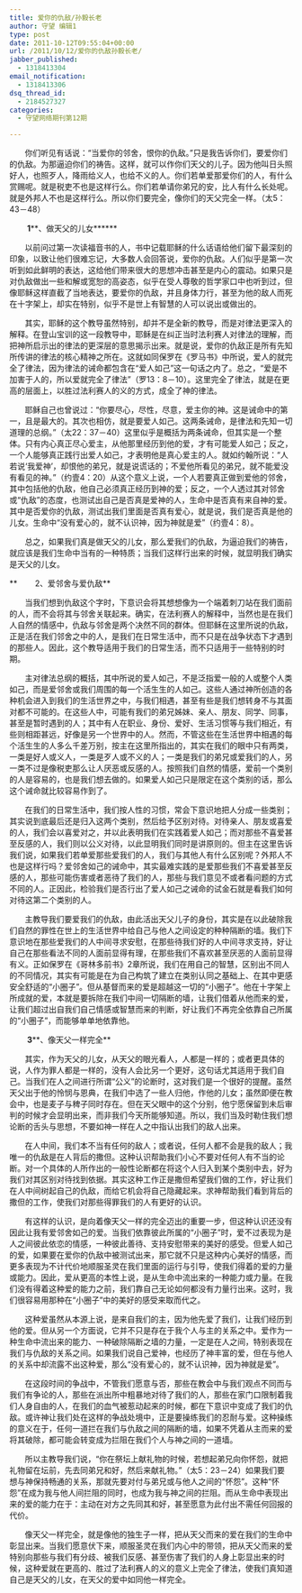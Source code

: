 ```yaml
---
title: 爱你的仇敌/孙毅长老
author: 守望 编辑1
type: post
date: 2011-10-12T09:55:04+00:00
url: /2011/10/12/爱你的仇敌孙毅长老/
jabber_published:
  - 1318413304
email_notification:
  - 1318413306
dsq_thread_id:
  - 2184527327
categories:
  - 守望网络期刊第12期

---
```

       你们听见有话说：“当爱你的邻舍，恨你的仇敌。”只是我告诉你们，要爱你们的仇敌。为那逼迫你们的祷告。这样，就可以作你们天父的儿子。因为他叫日头照好人，也照歹人，降雨给义人，也给不义的人。你们若单爱那爱你们的人，有什么赏赐呢。就是税吏不也是这样行么。你们若单请你弟兄的安，比人有什么长处呢。就是外邦人不也是这样行么。所以你们要完全，像你们的天父完全一样。（太5：43－48）<!--more-->

        **1****、做天父的儿女******

       以前问过第一次读福音书的人，书中记载耶稣的什么话语给他们留下最深刻的印象，以致让他们很难忘记，大多数人会回答说，爱你的仇敌。人们似乎是第一次听到如此鲜明的表达，这给他们带来很大的思想冲击甚至是内心的震动。如果只是对仇敌做出一些和解或宽恕的高姿态，似乎在受人尊敬的哲学家口中也听到过，但像耶稣这样直截了当地表达，要爱你的仇敌，并且身体力行，甚至为他的敌人而死在十字架上，却实在特别，似乎不是世上有智慧的人可以说出或做出的。

       其实，耶稣的这个教导虽然特别，却并不是全新的教导，而是对律法更深入的解释。在登山宝训的这一段教导中，耶稣是在纠正当时法利赛人对律法的理解，而把神所启示出的律法的更深层的意思揭示出来。就是说，爱你的仇敌正是所有先知所传讲的律法的核心精神之所在。这就如同保罗在《罗马书》中所说，爱人的就完全了律法，因为律法的诫命都包含在“爱人如己”这一句话之内了。总之，“爱是不加害于人的，所以爱就完全了律法”（罗13：8－10）。这里完全了律法，就是在更高的层面上，以胜过法利赛人的义的方式，成全了神的律法。

       耶稣自己也曾说过：“你要尽心，尽性，尽意，爱主你的神。这是诫命中的第一，且是最大的。其次也相仿，就是要爱人如己。这两条诫命，是律法和先知一切道理的总纲。”（太22：37－40）这里似乎是概括为两条诫命，但其实是一个整体。只有内心真正尽心爱主，从他那里经历到他的爱，才有可能爱人如己；反之，一个人能够真正践行出爱人如己，才表明他是真心爱主的人。就如约翰所说：“人若说‘我爱神’，却恨他的弟兄，就是说谎话的；不爱他所看见的弟兄，就不能爱没有看见的神。”（约壹4：20）从这个意义上说，一个人若要真正做到爱他的邻舍，其中包括他的仇敌，他自己必须真正经历到神的爱；反之，一个人透过其对邻舍或“仇敌”的态度，也测试出自己是否真是爱神的人，生命中是否真有来自神的爱。其中是否爱你的仇敌，测试出我们里面是否真有爱心，就是说，我们是否真是他的儿女。生命中“没有爱心的，就不认识神，因为神就是爱”（约壹4：8）。

       总之，如果我们真是做天父的儿女，那么爱我们的仇敌，为逼迫我们的祷告，就应该是我们生命中当有的一种特质；当我们这样行出来的时候，就显明我们确实是天父的儿女。

**        2、爱邻舍与爱仇敌**

       当我们想到仇敌这个字时，下意识会将其想想像为一个端着刺刀站在我们面前的人，而不会将其与邻舍关联起来。确实，在法利赛人的解释中，当然也是在我们人自然的情感中，仇敌与邻舍是两个决然不同的群体。但耶稣在这里所说的仇敌，正是活在我们邻舍之中的人，是我们在日常生活中，而不只是在战争状态下才遇到的那些人。因此，这个教导适用于我们的日常生活，而不只适用于一些特别的时期。

       主对律法总纲的概括，其中所说的爱人如己，不是泛指爱一般的人或整个人类如己，而是爱邻舍或我们周围的每一个活生生的人如己。这些人通过神所创造的各种机会进入到我们的生活世界之中，与我们相遇，甚至有些是我们想转身不与其面对都不可能的。在这些人中，可能有我们的弟兄姊妹、亲人、朋友、同学、同事，甚至是暂时遇到的人；其中有人在职业、身份、爱好、生活习惯等与我们相近，有些则相距甚远，好像是另一个世界中的人。然而，不管这些在生活世界中相遇的每个活生生的人多么千差万别，按主在这里所指出的，其实在我们的眼中只有两类，一类是好人或义人，一类是歹人或不义的人；一类是我们的弟兄或爱我们的人，另一类不过是像税吏那么让人厌恶或反感的人。按照我们自然的情感，爱前一个类别的人是容易的，也是我们想去做的。如果爱人如己只是限定在这个类别的话，那么这个诫命就比较容易作到了。

       在我们的日常生活中，我们按人性的习惯，常会下意识地把人分成一些类别；其实说到底最后还是归入这两个类别，然后给予区别对待。对待亲人、朋友或喜爱的人，我们会以喜爱对之，并以此表明我们在实践着爱人如己；而对那些不喜爱甚至反感的人，我们则以公义对待，以此显明我们同时是讲原则的。但主在这里告诉我们说，如果我们若单爱那些爱我们的人，我们与其他人有什么区别呢？外邦人不也是这样行吗？爱邻舍如己的诫命中，其实最难实践的是爱那些我们不喜爱甚至反感的人，那些可能伤害或者恶待了我们的人，那些与我们意见不或者看问题的方式不同的人。正因此，检验我们是否行出了爱人如己之诫命的试金石就是看我们如何对待这第二个类别的人。

       主教导我们要爱我们的仇敌，由此活出天父儿子的身份，其实是在以此破除我们自然的罪性在世上的生活世界中给自己与他人之间设定的种种隔断的墙。我们下意识地在那些爱我们的人中间寻求安慰，在那些待我们好的人中间寻求支持，好让自己在那些看法不同的人面前显得有理，在那些我们不喜欢甚至厌恶的人面前显得有义。正如保罗在《哥林多前书》2章所说，我们在用自己的智慧，区别出不同人的不同情况，其实有可能是在为自己构筑了建立在类别认同之基础上、在其中更感安全舒适的“小圈子”。但从基督而来的爱是超越这一切的“小圈子”。他在十字架上所成就的爱，本就是要拆除在我们中间一切隔断的墙，让我们借着从他而来的爱，让我们超过出自我们自己情感或智慧而来的判断，好让我们不再完全依靠自己所属的“小圈子”，而能够单单地依靠他。

        **3****、像天父一样完全**

       其实，作为天父的儿女，从天父的眼光看人，人都是一样的；或者更具体的说，人作为罪人都是一样的，没有人会比另一个更好，这句话尤其适用于我们自己。当我们在人之间进行所谓“公义”的论断时，这对我们是一个很好的提醒。虽然天父出于他的怜悯与恩典，在我们中选了一些人归他，作他的儿女；虽然即便在教会中，也是麦子与稗子同时存在。但在天父眼中的这个分别，他宁愿保留到未后审判的时候才会显明出来，而非我们今天所能够知道。所以，我们当及时勒住我们想论断的舌头与思想，不要如神一样在人之中指认出我们的敌人出来。

       在人中间，我们本不当有任何的敌人；或者说，任何人都不会是我的敌人；我唯一的仇敌是在人背后的撒但。这种认识帮助我们小心不要对任何人有不当的论断。对一个具体的人所作出的一般性论断都在将这个人归入到某个类别中去，好为我们对其区别对待找到依据。其实这种工作正是撒但希望我们做的工作，好让我们在人中间树起自己的仇敌，而给它机会将自己隐藏起来。求神帮助我们看到背后的撒但的工作，使我们对那些得罪我们的人有更好的认识。

       有这样的认识，是向着像天父一样的完全迈出的重要一步，但这种认识还没有因此让我有爱邻舍如己的爱。当我们依靠彼此所属的“小圈子”时，爱不过表现为是人之间彼此依恋的情感，一种彼此善待、支持安慰带来的美好的感受。但爱人如己的爱，如果要在爱你的仇敌中被测试出来，那它就不只是这种内心美好的情感，而更多表现为不计代价地顺服圣灵在我们里面的运行与引导，使我们得着的爱的力量或能力。因此，爱从更高的本性上说，是从生命中流出来的一种能力或力量。在我们没有得着这种爱的能力之前，我们靠自己无论如何都没有力量行出来。这时，我们很容易用那种在“小圈子”中的美好的感受来取而代之。

       这种爱虽然从本源上说，是来自我们的主，因为他先爱了我们，让我们经历到他的爱。但从另一个方面说，它并不只是存在于我个人与主的关系之中。爱作为一种生命中流出来的能力、一种破除隔断之墙的力量，一定是在人之间，特别表现在我们与仇敌的关系之间。如果我们说自己爱神，也经历了神丰富的爱，但在与他人的关系中却流露不出这种爱，那么“没有爱心的，就不认识神，因为神就是爱”。

       在这段时间的争战中，不管我们愿意与否，那些在教会中与我们观点不同而与我们有争论的人，那些在派出所中粗暴地对待了我们的人，那些在家门口限制着我们人身自由的人，在我们的血气被惹动起来的时候，都在下意识中变成了我们的仇敌。或许神让我们处在这样的争战处境中，正是要操练我们的忍耐与爱。这种操练的意义在于，任何一道拦在我们与仇敌之间的隔断的墙，如果不凭着从主而来的爱将其破除，都可能会转变成为拦阻在我们个人与神之间的一道墙。

       所以主教导我们说，“你在祭坛上献礼物的时候，若想起弟兄向你怀怨，就把礼物留在坛前，先去同弟兄和好，然后来献礼物。”（太5：23－24）如果我们要想与神保持畅通的关系，那就先要对付与弟兄或与他人之间的“怀怨”。这种“怀怨”在成为我与他人间拦阻的同时，也成为我与神之间的拦阻。而从生命中表现出来的爱的能力在于：主动在对方之先同其和好，甚至愿意为此付出不需任何回报的代价。

       像天父一样完全，就是像他的独生子一样，把从天父而来的爱在我们的生命中彰显出来。当我们愿意伏下来，顺服圣灵在我们内心中的带领，把从天父而来的爱特别向那些与我们有分歧、被我们反感、甚至伤害了我们的人身上彰显出来的时候，这种爱就在更高的、胜过了法利赛人的义的意义上完全了律法，使我们真知道自己是天父的儿女，在天父的爱中如同他一样完全。

&nbsp;

&nbsp;